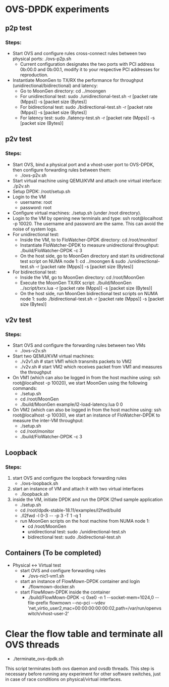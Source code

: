 # OVS-DPDK experiments

## p2p test
### Steps:
* Start OVS and configure rules cross-connect rules between two physical ports: ./ovs-p2p.sh
    * Current configuration designates the two ports with PCI address 0b:00.0 and 0b:00.1, modify it to your respective PCI addresses for reproduction.
* Instantiate MoonGen to TX/RX the performance for throughput (unidirectional/bidirectional) and latency:
    * Go to MoonGen directory: cd ../moongen
    * For unidirectional test: sudo ./unidirectional-test.sh  -r [packet rate (Mpps)] -s [packet size (Bytes)]
    * For bidirectional test: sudo ./bidirectional-test.sh  -r [packet rate (Mpps)] -s [packet size (Bytes)]
    * For latency test: sudo ./latency-test.sh -r [packet rate (Mpps)] -s [packet size (Bytes)]
    
## p2v test
### Steps:
* Start OVS, bind a physical port and a vhost-user port to OVS-DPDK, then configure forwarding rules between them:
    * ./ovs-p2v.sh
* Start virtual machine using QEMU/KVM and attach one virtual interface: ./p2v.sh
* Setup DPDK: /root/setup.sh
* Login to the VM
    * username: root
    * password: root
* Configure virtual machines: ./setup.sh (under /root directory).
* Login to the VM by opening new terminals and type: ssh root@localhost -p 10020. The username and password are the same. This can avoid the noise of system logs.
* For unidirectional test:
    * Inside the VM, to to FloWatcher-DPDK directory: cd /root/monitor/
    * Instantiate FloWatcher-DPDK to measure unidrectional throughput: ./build/FloWatcher-DPDK -c 3
    * On the host side, go to MoonGen directory and start its unidirectional test script on NUMA node 1: cd ../moongen & sudo ./unidirectional-test.sh  -r [packet rate (Mpps)] -s [packet size (Bytes)]
* For bidirectional test:
    * Inside the VM, go to MoonGen directory: cd /root/MoonGen
    * Execute the MoonGen TX/RX script: ./build/MoonGen ../script/txrx.lua -r [packet rate (Mpps)] -s [packet size (Bytes)]
    * On the host side, run MoonGen bidirectional test scripts on NUMA node 1: sudo ./bidirectional-test.sh  -r [packet rate (Mpps)] -s [packet size (Bytes)]

## v2v test
### Steps:
* Start OVS and configure the forwarding rules between two VMs
    * ./ovs-v2v.sh
* Start two QEMU/KVM virtual machines:
    * ./v2v1.sh    # start VM1 which transmits packets to VM2
    * ./v2v.sh     # start VM2 which receives packet from VM1 and measures the throughput
* On VM1 (which can also be logged in from the host machine using: ssh root@localhost -p 10020), we start MoonGen using the following commands:
    * ./setup.sh
    * cd /root/MoonGen
    * ./build/MoonGen example/l2-load-latency.lua 0 0
* On VM2 (which can also be logged in from the host machine using: ssh root@localhost -p 10030), we start an instance of FloWatcher-DPDK to measure the inter-VM throughput:
    * ./setup.sh
    * cd /root/monitor
    * ./build/FloWatcher-DPDK -c 3
  
## Loopback
### Steps:
1. start OVS and configure the loopback forwarding rules
      * ./ovs-loopback.sh
  2. start an instance of VM and attach it with two virtual interfaces
      * ./loopback.sh
  3. inside the VM, initiate DPDK and run the DPDK l2fwd sample application
      * ./setup.sh
      * cd /root/dpdk-stable-18.11/examples/l2fwd/build
      * ./l2fwd -l 0-3 -- -p 3 -T 1 -q 1
      * run MoonGen scripts on the host machine from NUMA node 1:
           * cd /root/MoonGen
           * unidirectional test: sudo ./unidirectional-test.sh 
           * bidirectional test: sudo ./bidirectional-test.sh
      
## Containers (To be completed)
* Physical <-> Virtual test
   * start OVS and configure forwarding rules
      * ./ovs-nic1-vm1.sh
   * start an instance of FlowMown-DPDK container and login
      * ./flowmown-docker.sh
   * start FlowMown-DPDK inside the container
      * ./build/FlowMown-DPDK -c 0xe0 -n 1 --socket-mem=1024,0 --file-prefix flowmown --no-pci --vdev 'net_virtio_user2,mac=00:00:00:00:00:02,path=/var/run/openvswitch/vhost-user-2'

# Clear the flow table and terminate all OVS threads
  * ./terminate_ovs-dpdk.sh
 
 This script terminates both ovs daemon and ovsdb threads. This step is necessary before running any experiment for other software switches, just in case of race conditions on physical/virtual interfaces.
